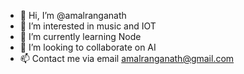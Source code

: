 - 👋 Hi, I’m @amalranganath
- 👀 I’m interested in music and IOT
- 🌱 I’m currently learning Node
- 💞️ I’m looking to collaborate on AI
- 📫 Contact me via email amalranganath@gmail.com

<!---
amalranganath/amalranganath is a ✨ special ✨ repository because its `README.md` (this file) appears on your GitHub profile.
You can click the Preview link to take a look at your changes.
--->
